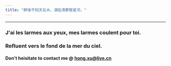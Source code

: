 ```yaml
---
title: "醉後不知天在水，滿船清夢壓星河。"
---
```


---
### J'ai les larmes aux yeux, mes larmes coulent pour toi. 

### Refluent vers le fond de la mer du ciel.

#### Don't heisitate to contact me @ **hong.xu@live.cn**
